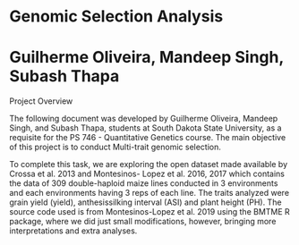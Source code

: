 # Genomic Selection Analysis
# Guilherme Oliveira, Mandeep Singh, Subash Thapa

Project Overview

The following document was developed by Guilherme Oliveira, Mandeep Singh, and Subash Thapa, students at
South Dakota State University, as a requisite for the PS 746 - Quantitative Genetics course.
The main objective of this project is to conduct Multi-trait genomic selection.

To complete this task, we are exploring the open dataset made available by Crossa et al. 2013 and Montesinos-
Lopez et al. 2016, 2017 which contains the data of 309 double-haploid maize lines conducted in 3 environments
and each environments having 3 reps of each line. The traits analyzed were grain yield (yield), anthesissilking
interval (ASI) and plant height (PH). The source code used is from Montesinos-Lopez et al. 2019
using the BMTME R package, where we did just small modifications, however, bringing more interpretations
and extra analyses.
